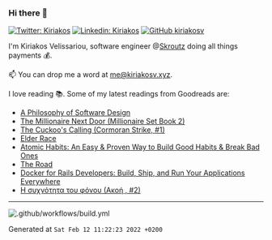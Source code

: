 ### Hi there 👋

[![Twitter: Kiriakos](https://img.shields.io/twitter/follow/k_velissariou?style=social)](https://twitter.com/k_velissariou)
[![Linkedin: Kiriakos](https://img.shields.io/badge/-kiriakos-blue?style=flat&logo=Linkedin&logoColor=white&link=https://www.linkedin.com/in/kiriakosv/)](https://www.linkedin.com/in/kiriakosv/)
[![GitHub kiriakosv](https://img.shields.io/github/followers/kiriakosv?label=follow&style=social)](https://github.com/kiriakosv)

I'm Kiriakos Velissariou, software engineer @[Skroutz](https://www.skroutz.gr) doing all things payments 💰.

📫 You can drop me a word at [me@kiriakosv.xyz](mailto:me@kiriakosv.xyz).

I love reading 📚. Some of my latest readings from Goodreads are:
* [A Philosophy of Software Design](https://www.goodreads.com/book/show/39996759-a-philosophy-of-software-design)
* [The Millionaire Next Door (Millionaire Set Book 2)](https://www.goodreads.com/book/show/50926504-the-millionaire-next-door)
* [The Cuckoo's Calling (Cormoran Strike, #1)](https://www.goodreads.com/book/show/16160797-the-cuckoo-s-calling)
* [Elder Race](https://www.goodreads.com/book/show/56815367-elder-race)
* [Atomic Habits: An Easy & Proven Way to Build Good Habits & Break Bad Ones](https://www.goodreads.com/book/show/42603095-atomic-habits)
* [The Road](https://www.goodreads.com/book/show/5325066-the-road)
* [Docker for Rails Developers: Build, Ship, and Run Your Applications Everywhere](https://www.goodreads.com/book/show/46249262-docker-for-rails-developers)
* [Η συχνότητα του φόνου (Ακοή , #2)](https://www.goodreads.com/book/show/56576642)

---

![.github/workflows/build.yml](https://github.com/kiriakosv/kiriakosv/workflows/.github/workflows/build.yml/badge.svg)

Generated at `Sat Feb 12 11:22:23 2022 +0200`

